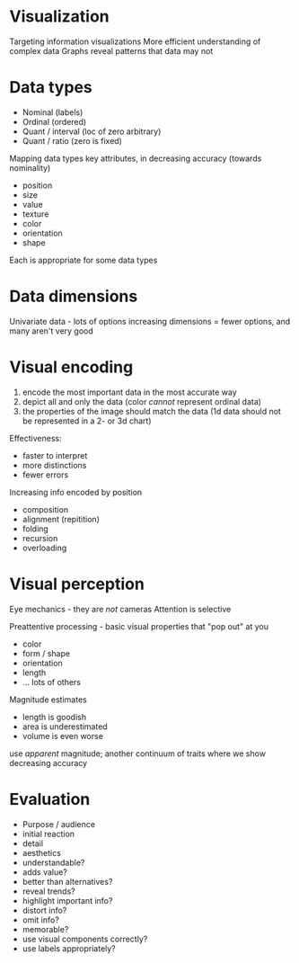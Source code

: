 # Visualization
Targeting information visualizations
More efficient understanding of complex data
Graphs reveal patterns that data may not

# Data types
* Nominal (labels)
* Ordinal (ordered)
* Quant / interval (loc of zero arbitrary)
* Quant / ratio (zero is fixed)

Mapping data types
key attributes, in decreasing accuracy (towards nominality)
* position
* size
* value
* texture
* color
* orientation
* shape

Each is appropriate for some data types

# Data dimensions
Univariate data - lots of options
increasing dimensions = fewer options, and many aren't very good

# Visual encoding
1. encode the most important data in the most accurate way
2. depict all and only the data (color *cannot* represent ordinal data)
3. the properties of the image should match the data (1d data should not be represented in a 2- or 3d chart)

Effectiveness:
* faster to interpret
* more distinctions
* fewer errors

Increasing info encoded by position
* composition
* alignment (repitition)
* folding
* recursion
* overloading

# Visual perception
Eye mechanics - they are *not* cameras
Attention is selective

Preattentive processing - basic visual properties that "pop out" at you
* color
* form / shape
* orientation
* length
* ...  lots of others

Magnitude estimates
* length is goodish
* area is underestimated
* volume is even worse

use *apparent* magnitude; another continuum of traits where we show decreasing accuracy

# Evaluation
* Purpose / audience
* initial reaction
* detail
* aesthetics
* understandable?
* adds value?
* better than alternatives?
* reveal trends?
* highlight important info?
* distort info?
* omit info?
* memorable?
* use visual components correctly?
* use labels appropriately?
